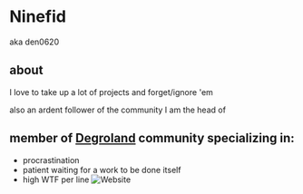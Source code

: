 # Ninefid
aka den0620

## about
I love to take up a lot of projects and forget/ignore 'em

also an ardent follower of the community I am the head of

## member of [Degroland](https://degroland.site) community specializing in:
 - procrastination
 - patient waiting for a work to be done itself
 - high WTF per line
![Website](https://img.shields.io/website?url=https%3A%2F%2Fdegroland.site)

